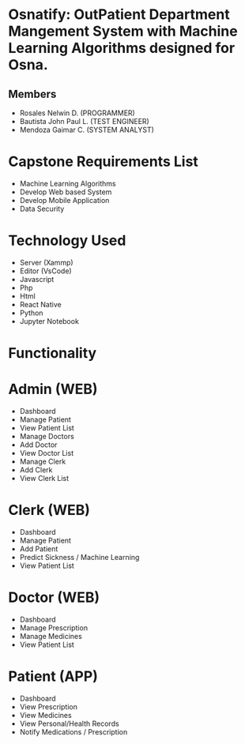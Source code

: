# Osnatify: OutPatient Department Mangement System with Machine Learning Algorithms designed for Osna.

## Members

- Rosales Nelwin D. (PROGRAMMER)
- Bautista John Paul L. (TEST ENGINEER)
- Mendoza Gaimar C. (SYSTEM ANALYST)

# Capstone Requirements List
- Machine Learning Algorithms
- Develop Web based System
- Develop Mobile Application 
- Data Security

# Technology Used 
- Server (Xammp)
- Editor (VsCode)
- Javascript
- Php
- Html
- React Native
- Python
- Jupyter Notebook

# Functionality
  # Admin (WEB)
  - Dashboard
  - Manage Patient
  - View Patient List
  - Manage Doctors
  - Add Doctor
  - View Doctor List
  - Manage Clerk
  - Add Clerk
  - View Clerk List

  # Clerk (WEB)
  - Dashboard
  - Manage Patient
  - Add Patient 
  - Predict Sickness / Machine Learning
  - View Patient List
  
  

  # Doctor (WEB)
  - Dashboard
  - Manage Prescription
  - Manage Medicines
  - View Patient List

  # Patient (APP)
  - Dashboard
  - View Prescription
  - View Medicines
  - View Personal/Health Records
  - Notify Medications / Prescription














